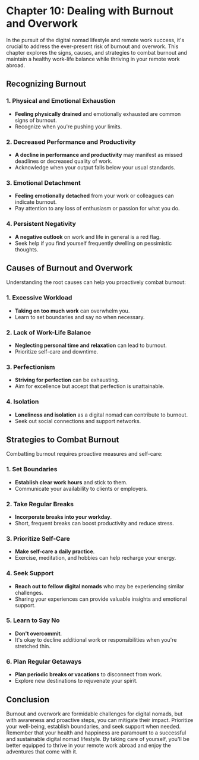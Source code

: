 Chapter 10: Dealing with Burnout and Overwork
=============================================

In the pursuit of the digital nomad lifestyle and remote work success, it's crucial to address the ever-present risk of burnout and overwork. This chapter explores the signs, causes, and strategies to combat burnout and maintain a healthy work-life balance while thriving in your remote work abroad.

**Recognizing Burnout**
-----------------------

### **1. Physical and Emotional Exhaustion**

* **Feeling physically drained** and emotionally exhausted are common signs of burnout.
* Recognize when you're pushing your limits.

### **2. Decreased Performance and Productivity**

* **A decline in performance and productivity** may manifest as missed deadlines or decreased quality of work.
* Acknowledge when your output falls below your usual standards.

### **3. Emotional Detachment**

* **Feeling emotionally detached** from your work or colleagues can indicate burnout.
* Pay attention to any loss of enthusiasm or passion for what you do.

### **4. Persistent Negativity**

* **A negative outlook** on work and life in general is a red flag.
* Seek help if you find yourself frequently dwelling on pessimistic thoughts.

**Causes of Burnout and Overwork**
----------------------------------

Understanding the root causes can help you proactively combat burnout:

### **1. Excessive Workload**

* **Taking on too much work** can overwhelm you.
* Learn to set boundaries and say no when necessary.

### **2. Lack of Work-Life Balance**

* **Neglecting personal time and relaxation** can lead to burnout.
* Prioritize self-care and downtime.

### **3. Perfectionism**

* **Striving for perfection** can be exhausting.
* Aim for excellence but accept that perfection is unattainable.

### **4. Isolation**

* **Loneliness and isolation** as a digital nomad can contribute to burnout.
* Seek out social connections and support networks.

**Strategies to Combat Burnout**
--------------------------------

Combatting burnout requires proactive measures and self-care:

### **1. Set Boundaries**

* **Establish clear work hours** and stick to them.
* Communicate your availability to clients or employers.

### **2. Take Regular Breaks**

* **Incorporate breaks into your workday**.
* Short, frequent breaks can boost productivity and reduce stress.

### **3. Prioritize Self-Care**

* **Make self-care a daily practice**.
* Exercise, meditation, and hobbies can help recharge your energy.

### **4. Seek Support**

* **Reach out to fellow digital nomads** who may be experiencing similar challenges.
* Sharing your experiences can provide valuable insights and emotional support.

### **5. Learn to Say No**

* **Don't overcommit**.
* It's okay to decline additional work or responsibilities when you're stretched thin.

### **6. Plan Regular Getaways**

* **Plan periodic breaks or vacations** to disconnect from work.
* Explore new destinations to rejuvenate your spirit.

**Conclusion**
--------------

Burnout and overwork are formidable challenges for digital nomads, but with awareness and proactive steps, you can mitigate their impact. Prioritize your well-being, establish boundaries, and seek support when needed. Remember that your health and happiness are paramount to a successful and sustainable digital nomad lifestyle. By taking care of yourself, you'll be better equipped to thrive in your remote work abroad and enjoy the adventures that come with it.
